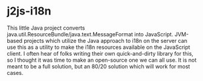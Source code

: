 # j2js-i18n

This little Java project converts java.util.ResourceBundle/java.text.MessageFormat into JavaScript.  JVM-based projects which utilize the Java approach to i18n on the server can use this as a utility to make the i18n resources available on the JavaScript client.  I often hear of folks writing their own quick-and-dirty library for this, so I thought it was time to make an open-source one we can all use.  It is not meant to be a full solution, but an 80/20 solution which will work for most cases.  

